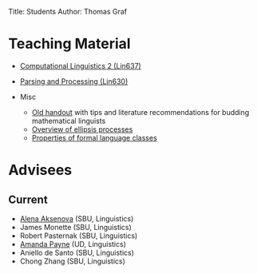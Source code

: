 Title: Students
Author: Thomas Graf

# Teaching Material

- [Computational Linguistics 2 (Lin637)](http://lin637.thomasgraf.net)

- [Parsing and Processing (Lin630)](http://lin630.thomasgraf.net)

- Misc
    - [Old handout](../doc/teaching/mathling1/handout1.pdf) with tips and literature recommendations for budding mathematical linguists
    - [Overview of ellipsis processes](../doc/other/ellipsis.pdf)
    - [Properties of formal language classes](../doc/other/fltable.pdf)


# Advisees

## Current

- [Alena Aksenova](http://www.aaksenova.com/) (SBU, Linguistics)
- James Monette (SBU, Linguistics)
- Robert Pasternak (SBU, Linguistics)
- [Amanda Payne](http://udel.edu/~amandapa/) (UD, Linguistics)
- Aniello de Santo (SBU, Linguistics)
- Chong Zhang (SBU, Linguistics)
